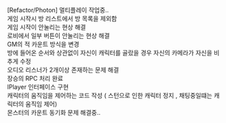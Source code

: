 [Refactor/Photon] 멀티플레이 작업중.. <br>
게임 시작시 방 리스트에서 방 목록을 제외함 <br>
게임 시작이 안눌리는 현상 해결 <br>
로비에서 일부 버튼이 안눌리는 현상 해결 <br>
GM의 적 카운트 방식을 변경 <br>
방에 들어온 순서와 상관없이 자신이 캐릭터를 골랐을 경우 자신의 카메라가 자신을 비추게 수정 <br>
오디오 리스너가 2개이상 존재하는 문제 해결 <br>
장승의 RPC 처리 완료<br>
IPlayer 인터페이스 구현 <br>
캐릭터의 움직임을 제어하는 코드 작성 ( 스턴으로 인한 캐릭터 정지 , 채팅중일떄는 캐릭터의 움직임 제어)<br>
몬스터의 카운트 동기화 문제 해결중..
